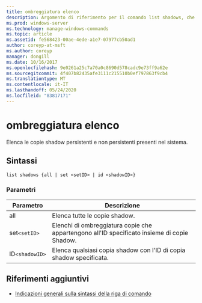 ```yaml
---
title: ombreggiatura elenco
description: Argomento di riferimento per il comando list shadows, che elenca le copie shadow persistenti e non persistenti presenti nel sistema.
ms.prod: windows-server
ms.technology: manage-windows-commands
ms.topic: article
ms.assetid: fe568423-00ae-4ede-a1e7-07977cb50ad1
author: coreyp-at-msft
ms.author: coreyp
manager: dongill
ms.date: 10/16/2017
ms.openlocfilehash: 9e0261a25c7a70a0c8690d578cadc9e73ff9a62e
ms.sourcegitcommit: 4f407b82435afe3111c215510b0ef797863f9cb4
ms.translationtype: MT
ms.contentlocale: it-IT
ms.lasthandoff: 05/24/2020
ms.locfileid: "83817171"
---
```

# <a name="list-shadows"></a>ombreggiatura elenco

Elenca le copie shadow persistenti e non persistenti presenti nel sistema.

## <a name="syntax"></a>Sintassi

```
list shadows {all | set <setID> | id <shadowID>}
```

### <a name="parameters"></a>Parametri

| Parametro | Descrizione |
| ---------- | ---------- |
| all | Elenca tutte le copie shadow. |
| set`<setID>` | Elenchi di ombreggiatura copie che appartengono all'ID specificato insieme di copie Shadow. |
| ID`<shadowID>` | Elenca qualsiasi copia shadow con l'ID di copia shadow specificata. |

## <a name="additional-references"></a>Riferimenti aggiuntivi

- [Indicazioni generali sulla sintassi della riga di comando](command-line-syntax-key.md)